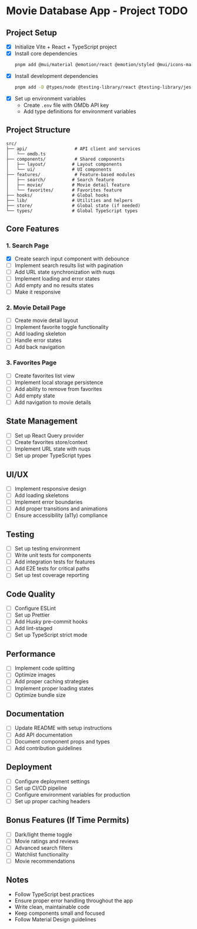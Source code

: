 # Movie Database App - Project TODO

## Project Setup
- [x] Initialize Vite + React + TypeScript project
- [x] Install core dependencies
  ```bash
  pnpm add @mui/material @emotion/react @emotion/styled @mui/icons-material react-router-dom @tanstack/react-query nuqs
  ```
- [x] Install development dependencies
  ```bash
  pnpm add -D @types/node @testing-library/react @testing-library/jest-dom @testing-library/user-event jest @types/jest husky lint-staged prettier
  ```
- [x] Set up environment variables
  - Create `.env` file with OMDb API key
  - Add type definitions for environment variables

## Project Structure
```
src/
├── api/                  # API client and services
│   └── omdb.ts
├── components/           # Shared components
│   ├── layout/          # Layout components
│   └── ui/              # UI components
├── features/             # Feature-based modules
│   ├── search/          # Search feature
│   ├── movie/           # Movie detail feature
│   └── favorites/       # Favorites feature
├── hooks/               # Global hooks
├── lib/                 # Utilities and helpers
├── store/               # Global state (if needed)
└── types/               # Global TypeScript types
```

## Core Features

### 1. Search Page
- [x] Create search input component with debounce
- [ ] Implement search results list with pagination
- [ ] Add URL state synchronization with nuqs
- [ ] Implement loading and error states
- [ ] Add empty and no results states
- [ ] Make it responsive

### 2. Movie Detail Page
- [ ] Create movie detail layout
- [ ] Implement favorite toggle functionality
- [ ] Add loading skeleton
- [ ] Handle error states
- [ ] Add back navigation

### 3. Favorites Page
- [ ] Create favorites list view
- [ ] Implement local storage persistence
- [ ] Add ability to remove from favorites
- [ ] Add empty state
- [ ] Add navigation to movie details

## State Management
- [ ] Set up React Query provider
- [ ] Create favorites store/context
- [ ] Implement URL state with nuqs
- [ ] Set up proper TypeScript types

## UI/UX
- [ ] Implement responsive design
- [ ] Add loading skeletons
- [ ] Implement error boundaries
- [ ] Add proper transitions and animations
- [ ] Ensure accessibility (a11y) compliance

## Testing
- [ ] Set up testing environment
- [ ] Write unit tests for components
- [ ] Add integration tests for features
- [ ] Add E2E tests for critical paths
- [ ] Set up test coverage reporting

## Code Quality
- [ ] Configure ESLint
- [ ] Set up Prettier
- [ ] Add Husky pre-commit hooks
- [ ] Add lint-staged
- [ ] Set up TypeScript strict mode

## Performance
- [ ] Implement code splitting
- [ ] Optimize images
- [ ] Add proper caching strategies
- [ ] Implement proper loading states
- [ ] Optimize bundle size

## Documentation
- [ ] Update README with setup instructions
- [ ] Add API documentation
- [ ] Document component props and types
- [ ] Add contribution guidelines

## Deployment
- [ ] Configure deployment settings
- [ ] Set up CI/CD pipeline
- [ ] Configure environment variables for production
- [ ] Set up proper caching headers

## Bonus Features (If Time Permits)
- [ ] Dark/light theme toggle
- [ ] Movie ratings and reviews
- [ ] Advanced search filters
- [ ] Watchlist functionality
- [ ] Movie recommendations

## Notes
- Follow TypeScript best practices
- Ensure proper error handling throughout the app
- Write clean, maintainable code
- Keep components small and focused
- Follow Material Design guidelines
